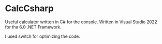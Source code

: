 # CalcCsharp
Useful calculator written in C# for the console.
Written in Visual Studio 2022 for the 6.0 .NET Framework.

I used switch for optimizing the code.
